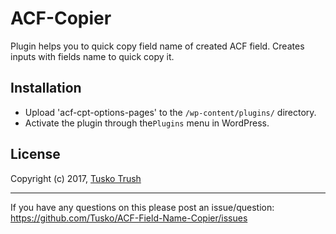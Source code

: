 # ACF-Copier
Plugin helps you to quick copy field name of created ACF field.
Creates inputs with fields name to quick copy it.

## Installation

+ Upload 'acf-cpt-options-pages' to the `/wp-content/plugins/` directory.
+ Activate the plugin through the`Plugins` menu in WordPress.

## License

Copyright (c) 2017, [Tusko Trush](https://frontend.im/?github "Front-End Developer")

---------------
If you have any questions on this please post an issue/question: https://github.com/Tusko/ACF-Field-Name-Copier/issues